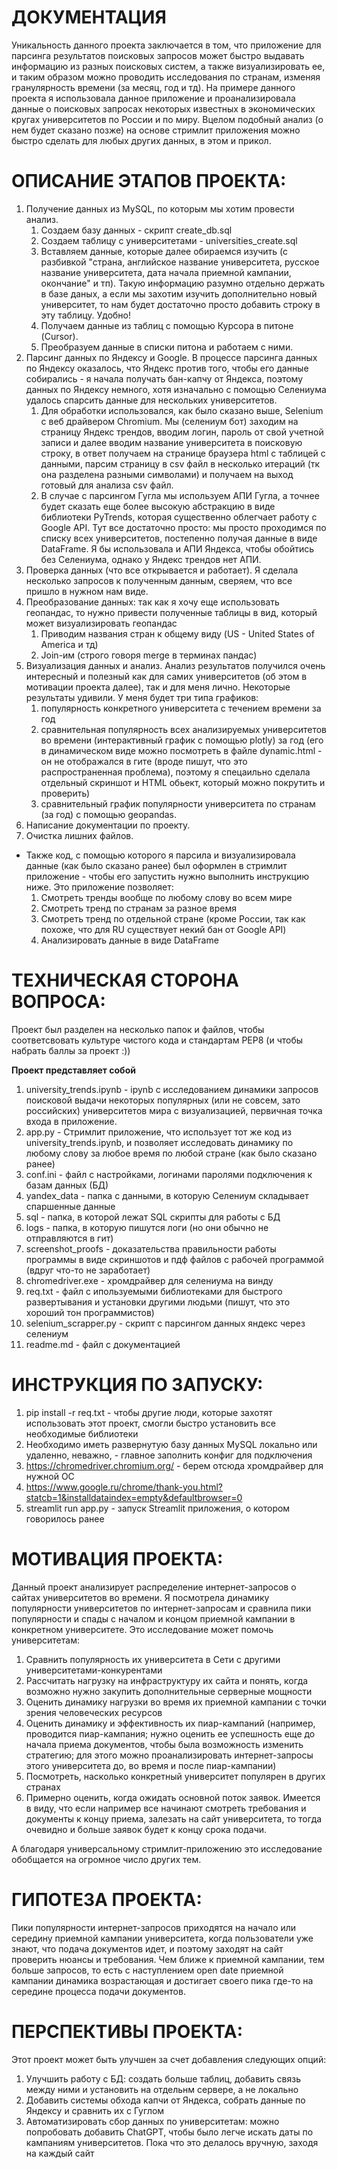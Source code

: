 # ДОКУМЕНТАЦИЯ

Уникальность данного проекта заключается в том, что приложение для парсинга результатов поисковых запросов может быстро выдавать информацию из разных поисковых систем, а также визуализировать ее, и таким образом можно проводить исследования по странам, изменяя гранулярность времени (за месяц, год и тд).
На примере данного проекта я использовала данное приложение и проанализировала данные о
поисковых запросах некоторых известных в экономических кругах университетов по России и по миру. Вцелом подобный анализ (о нем будет сказано позже) на основе стримлит приложения
можно быстро сделать для любых других данных, в этом и прикол.

# ОПИСАНИЕ ЭТАПОВ ПРОЕКТА:

1. Получение данных из MySQL, по которым мы хотим провести анализ.
   1. Создаем базу данных  - скрипт create_db.sql
   2. Создаем таблицу с университетами - universities_create.sql
   3. Вставляем данные, которые далее обираемся изучить (с разбивкой "страна, английское название университета, русское название университета, дата начала приемной кампании, окончание" и тп). Такую информацию разумно отдельно держать в базе даных, а если мы захотим изучить дополнительно новый университет, то нам будет достаточно просто добавить строку в эту таблицу. Удобно!
   5. Получаем данные из таблиц с помощью Курсора в питоне (Cursor).
   6. Преобразуем данные в списки питона и работаем с ними.
2. Парсинг данных по Яндексу и Google. В процессе парсинга данных по Яндексу оказалось, что Яндекс против того, чтобы его данные собирались - я начала получать бан-капчу от Яндекса,
поэтому данных по Яндексу немного, хотя изначально с помощью Селениума удалось спарсить данные для нескольких университетов.
   1. Для обработки использовался, как было сказано выше, Selenium с веб драйвером Chromium. Мы (селениум бот) заходим на страницу Яндекс трендов, вводим логин, пароль от свой учетной записи и далее вводим название университета в поисковую строку, в ответ получаем на странице браузера html с таблицей с данными, парсим страницу в csv файл в несколько итераций (тк она разделена разными символами) и получаем на выход готовый для анализа csv файл.
   2. В случае с парсингом Гугла мы используем АПИ Гугла, а точнее будет сказать еще более высокую абстракцию в виде библиотеки PyTrends, которая существенно облегчает работу с Google API. Тут все достаточно просто: мы просто проходимся по списку всех университетов, постепенно получая данные в виде DataFrame. Я бы использовала и АПИ Яндекса, чтобы обойтись без Селениума, однако у Яндекс трендов нет АПИ.
3. Проверка данных (что все открывается и работает). Я сделала несколько запросов к полученным данным, сверяем, что все пришло в нужном нам виде.
4. Преобразование данных: так как я хочу еще использовать геопандас, то нужно привести полученные таблицы в вид, который может визуализировать геопандас
   1. Приводим названия стран к общему виду (US - United States of America и тд)
   2. Join-им (строго говоря merge в терминах пандас)
5. Визуализация данных и анализ. Анализ результатов получился очень интересный и полезный как для самих университетов (об этом в мотивации проекта далее), так и для меня лично. Некоторые результаты удивили. 
У меня будет три типа графиков:
   1. популярность конкретного университета с течением времени за год
   2. сравнительная популярность всех
   анализируемых университетов во времени (интерактивный график с помощью plotly) за год (его в динамическом виде можно посмотреть в файле dynamic.html - он не
   отображался в гите (вроде пишут, что это распространенная проблема), поэтому я спецаильно сделала отдельный скриншот и HTML обьект, который можно покрутить и проверить)
   3. сравнительный график популярности университета по странам (за год) с помощью geopandas.
6. Написание документации по проекту.
7. Очистка лишних файлов.


* Также код, с помощью которого я парсила и визуализировала данные (как было сказано ранее) был оформлен в стримлит приложение - чтобы его запустить нужно выполнить инструкцию ниже. Это приложение позволяет:
   1. Смотреть тренды вообще по любому слову во всем мире
   2. Смотреть тренд по странам за разное время
   3. Смотреть тренд по отдельной стране (кроме России, так как похоже, что для RU существует некий бан от Google API)
   4. Анализировать данные в виде DataFrame

# ТЕХНИЧЕСКАЯ СТОРОНА ВОПРОСА:

Проект был разделен на несколько папок и файлов, чтобы соответсвовать культуре чистого кода и стандартам PEP8 (и чтобы набрать баллы за проект :))

**Проект представляет собой**
    
1) university_trends.ipynb - ipynb с исследованием динамики запросов поисковой выдачи некоторых популярных (или не совсем, зато российских) университетов мира
с визуализацией, первичная точка входа в приложение.
2) app.py - Стримлит приложение, что использует тот же код из university_trends.ipynb, и позволяет исследовать динамику по любому слову за любое время по любой стране (как было сказано ранее) 
3) conf.ini - файл с настройками, логинами паролями подключения к базам данных (БД)
4) yandex_data - папка с данными, в которую Селениум складывает спаршенные данные
5) sql - папка, в которой лежат SQL скрипты для работы с БД
6) logs - папка, в которую пишутся логи (но они обычно не отправляются в гит)
7) screenshot_proofs - доказательства правильности работы программы в виде скриншотов и пдф файлов с рабочей программой (вдруг что-то не заработает)
8) chromedriver.exe - хромдрайвер для селениума на винду
9) req.txt - файл с ипользуемыми библиотеками для быстрого развертывания и установки другими людьми (пишут, что это хороший тон программистов)
10) selenium_scrapper.py - скрипт с парсингом данных яндекс через селениум
11) readme.md - файл с документацией

# ИНСТРУКЦИЯ ПО ЗАПУСКУ:

1. pip install -r req.txt - чтобы другие люди, которые захотят использовать этот проект, смогли быстро установить все необходимые библиотеки
2. Необходимо иметь развернутую базу данных MySQL локально или удаленно, неважно, - главное заполнить конфиг для подключения
3. https://chromedriver.chromium.org/ - берем отсюда хромдрайвер для нужной ОС
4. https://www.google.ru/chrome/thank-you.html?statcb=1&installdataindex=empty&defaultbrowser=0
5. streamlit run app.py - запуск Streamlit приложения, о котором говорилось ранее

# МОТИВАЦИЯ ПРОЕКТА:

Данный проект анализирует распределение интернет-запросов о сайтах университетов во времени.
Я посмотрела динамику популярности университетов по интернет-запросам и сравнила
пики популярности и спады с началом и концом приемной кампании в конкретном университете. 
Это исследование может помочь университетам:

1) Сравнить популярность их университета в Сети с другими университетами-конкурентами
2) Рассчитать нагрузку на инфраструктуру их сайта и понять, когда возможно нужно закупить дополнительные серверные мощности
3) Оценить динамику нагрузки во время их приемной кампании с точки зрения человеческих ресурсов
4) Оценить динамику и эффективность их пиар-кампаний (например, проводится пиар-кампания; нужно оценить ее успешность еще до начала приема документов,
чтобы была возможность изменить стратегию; для этого можно проанализировать интернет-запросы этого университета до, во время и после пиар-кампании)
6) Посмотреть, насколько конкретный университет популярен в других странах
7) Примерно оценить, когда ожидать основной поток заявок. Имеется в виду, что если например все начинают смотреть требования и документы к концу приема, залезать на сайт университета, то тогда очевидно и больше заявок будет к концу срока подачи.

А благодаря универсальному стримлит-приложению это исследование обобщается на огромное число других тем.

# ГИПОТЕЗА ПРОЕКТА:

Пики популярности интернет-запросов приходятся на начало или середину приемной кампании университета, когда пользователи уже знают, что подача документов идет,
и поэтому заходят на сайт проверить нюансы и требования. Чем ближе к приемной кампании, тем больше запросов, то есть с наступлением open date приемной кампании
динамика возрастающая и достигает своего пика где-то на середине процесса подачи документов.

# ПЕРСПЕКТИВЫ ПРОЕКТА:

Этот проект может быть улучшен за счет добавления следующих опций:

1) Улучшить работу с БД: создать больше таблиц, добавить связь между ними и установить на отдельнм сервере, а не локально
2) Добавить системы обхода капчи от Яндекса, собрать данные по Яндексу и сравнить их с Гуглом
3) Автоматизировать сбор данных по университетам: можно попробовать добавить ChatGPT, чтобы было легче искать даты по кампаниям университетов. Пока что это делалось вручную, заходя на каждый сайт
